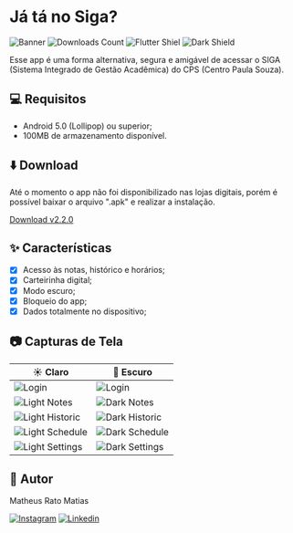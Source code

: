 # Já tá no Siga?
![Banner](https://github.com/matheusrmatias/SigaLogin/assets/115509118/ed9cb8d6-4234-42d4-a5d8-022785b7adce)
![Downloads Count](https://img.shields.io/github/downloads/matheusrmatias/sigalogin/total)
![Flutter Shiel](https://img.shields.io/badge/Flutter-02569B?style=for-the-badge&logo=flutter&logoColor=white)
![Dark Shield](https://img.shields.io/badge/Dart-0175C2?style=for-the-badge&logo=dart&logoColor=white)

Esse app é uma forma alternativa, segura e amigável de acessar o SIGA (Sistema Integrado de Gestão Acadêmica) do CPS (Centro Paula Souza).

## 💻 Requisitos

- Android 5.0 (Lollipop) ou superior;
- 100MB de armazenamento disponível.

## ⬇️ Download
Até o momento o app não foi disponibilizado nas lojas digitais, porém é possível baixar o arquivo ".apk" e realizar a instalação.

[Download v2.2.0](https://github.com/matheusrmatias/SigaLogin/releases/download/v2.2.0/Ja_ta_no_Siga_v2.2.0.apk)


## ✨ Características

- [x] Acesso às notas, histórico e horários;
- [x] Carteirinha digital;
- [x] Modo escuro;
- [x] Bloqueio do app;
- [x] Dados totalmente no dispositivo;

## 📷 Capturas de Tela

| ☀️ Claro                          | 🌙 Escuro                         |
| --------------------------------- | --------------------------------- |
|![Login](https://github.com/matheusrmatias/SigaLogin/assets/115509118/49b8332a-4f65-44a4-8b81-b0620f0aa73d)|![Login](https://github.com/matheusrmatias/SigaLogin/assets/115509118/49b8332a-4f65-44a4-8b81-b0620f0aa73d)|
|![Light Notes](https://github.com/matheusrmatias/SigaLogin/assets/115509118/550b3942-1525-400e-91c8-327e3d1583d7)|![Dark Notes](https://github.com/matheusrmatias/SigaLogin/assets/115509118/d9654a29-f7d9-42cb-8651-0eb45d9bcca3)|
|![Light Historic](https://github.com/matheusrmatias/SigaLogin/assets/115509118/84712643-52ee-4c52-9bf3-869b88c3f031)|![Dark Historic](https://github.com/matheusrmatias/SigaLogin/assets/115509118/16765d3c-2d96-4e1e-ad61-1a8107ce1f3c)|
|![Light Schedule](https://github.com/matheusrmatias/SigaLogin/assets/115509118/abe4be60-6793-4f99-928b-28a529ba09d3)|![Dark Schedule](https://github.com/matheusrmatias/SigaLogin/assets/115509118/48f076c3-a785-469e-9d4b-ff4f4fbbba33)|
|![Light Settings](https://github.com/matheusrmatias/SigaLogin/assets/115509118/4220f5be-1607-47c8-9108-e3cecc28ff4e)|![Dark Settings](https://github.com/matheusrmatias/SigaLogin/assets/115509118/726cc0c9-ef5d-4303-ac44-cfb75be6e987)|


## 🐀 Autor
Matheus Rato Matias

[![Instagram](https://img.shields.io/badge/Instagram-E4405F?style=for-the-badge&logo=instagram&logoColor=white)](https://www.instagram.com/matheusrmatias/)
[![Linkedin](https://img.shields.io/badge/LinkedIn-0077B5?style=for-the-badge&logo=linkedin&logoColor=white)](https://www.linkedin.com/in/matheusrmatias/)

